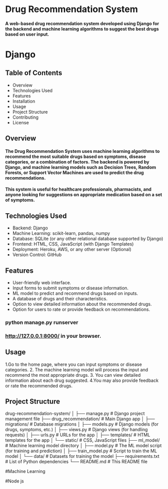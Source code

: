  # Drug Recommendation System
#### A web-based drug recommendation system developed using Django for the backend and machine learning algorithms to suggest the best drugs based on user input.
# Django
 ## Table of Contents 
* Overview
* Technologies Used
* Features
* Installation
* Usage
* Project Structure
* Contributing
* License
## Overview
 #### The Drug Recommendation System uses machine learning algorithms to recommend the most suitable drugs based on symptoms, disease categories, or a combination of factors. The backend is powered by Django, and machine learning models such as Decision Trees, Random Forests, or Support Vector Machines are used to predict the drug recommendations.

#### This system is useful for healthcare professionals, pharmacists, and anyone looking for suggestions on appropriate medication based on a set of symptoms.

 ## Technologies Used
 
 * Backend: Django
* Machine Learning: scikit-learn, pandas, numpy
* Database: SQLite (or any other relational database supported by Django)
* Frontend: HTML, CSS, JavaScript (with Django Templates)
* Deployment: Heroku, AWS, or any other server (Optional)
* Version Control: GitHub

  
## Features
 * User-friendly web interface.
* Input forms to submit symptoms or disease information.
* ML model to predict and recommend drugs based on inputs.
* A database of drugs and their characteristics.
* Option to view detailed information about the recommended drugs.
* Option for users to rate or provide feedback on recommendations.

### python manage.py runserver
### http://127.0.0.1:8000/ in your browser.

## Usage
 1.Go to the home page, where you can input symptoms or disease categories.
2. The machine learning model will process the input and recommend the most appropriate drugs.
3. You can view detailed information about each drug suggested.
4.You may also provide feedback or rate the recommended drugs.
 ## Project Structure
 
drug-recommendation-system/
│
├── manage.py               # Django project management file
├── drug_recommendation/     # Main Django app
│   ├── migrations/         # Database migrations
│   ├── models.py           # Django models (for drugs, symptoms, etc.)
│   ├── views.py            # Django views (for handling requests)
│   ├── urls.py             # URLs for the app
│   ├── templates/          # HTML templates for the app
│   └── static/             # CSS, JavaScript files
├── ml_model/               # Machine learning model directory
│   ├── model.py            # The ML model script (for training and prediction)
│   ├── train_model.py      # Script to train the ML model
│   └── data/               # Datasets for training the model
├── requirements.txt        # List of Python dependencies
└── README.md               # This README file

#Machine Learning

#Node js


